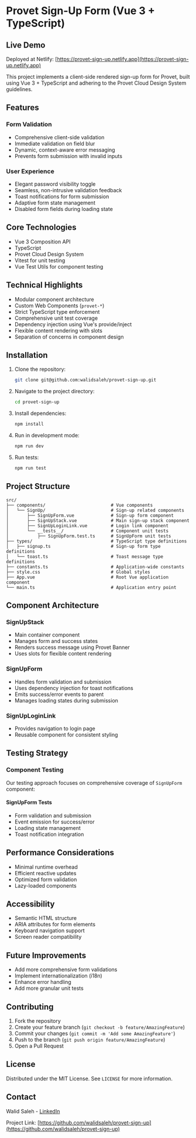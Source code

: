 # Provet Sign-Up Form (Vue 3 + TypeScript)

## Live Demo

Deployed at Netlify: [https://provet-sign-up.netlify.app](https://provet-sign-up.netlify.app)

This project implements a client-side rendered sign-up form for Provet, built using Vue 3 + TypeScript and adhering to the Provet Cloud Design System guidelines.

## Features

### Form Validation

- Comprehensive client-side validation
- Immediate validation on field blur
- Dynamic, context-aware error messaging
- Prevents form submission with invalid inputs

### User Experience

- Elegant password visibility toggle
- Seamless, non-intrusive validation feedback
- Toast notifications for form submission
- Adaptive form state management
- Disabled form fields during loading state

## Core Technologies

- Vue 3 Composition API
- TypeScript
- Provet Cloud Design System
- Vitest for unit testing
- Vue Test Utils for component testing

## Technical Highlights

- Modular component architecture
- Custom Web Components (`provet-*`)
- Strict TypeScript type enforcement
- Comprehensive unit test coverage
- Dependency injection using Vue's provide/inject
- Flexible content rendering with slots
- Separation of concerns in component design

## Installation

1. Clone the repository:

    ```bash
    git clone git@github.com:walidsaleh/provet-sign-up.git
    ```

2. Navigate to the project directory:

    ```bash
    cd provet-sign-up
    ```

3. Install dependencies:

    ```bash
    npm install
    ```

4. Run in development mode:

    ```bash
    npm run dev
    ```

5. Run tests:

    ```bash
    npm run test
    ```

## Project Structure

```
src/
├── components/                         # Vue components
│   └── SignUp/                         # Sign-up related components
│       ├── SignUpForm.vue              # Sign-up form component
│       ├── SignUpStack.vue             # Main sign-up stack component
│       ├── SignUpLoginLink.vue         # Login link component
│       └── __tests__/                  # Component unit tests
│           ├── SignUpForm.test.ts      # SignUpForm unit tests
├── types/                              # TypeScript type definitions
│   ├── signup.ts                       # Sign-up form type definitions
│   └── toast.ts                        # Toast message type definitions
├── constants.ts                        # Application-wide constants
├── style.css                           # Global styles
├── App.vue                             # Root Vue application component
└── main.ts                             # Application entry point
```

## Component Architecture

### SignUpStack
- Main container component
- Manages form and success states
- Renders success message using Provet Banner
- Uses slots for flexible content rendering

### SignUpForm
- Handles form validation and submission
- Uses dependency injection for toast notifications
- Emits success/error events to parent
- Manages loading states during submission

### SignUpLoginLink
- Provides navigation to login page
- Reusable component for consistent styling

## Testing Strategy

### Component Testing

Our testing approach focuses on comprehensive coverage of `SignUpForm` component:

#### SignUpForm Tests
- Form validation and submission
- Event emission for success/error
- Loading state management
- Toast notification integration

## Performance Considerations

- Minimal runtime overhead
- Efficient reactive updates
- Optimized form validation
- Lazy-loaded components

## Accessibility

- Semantic HTML structure
- ARIA attributes for form elements
- Keyboard navigation support
- Screen reader compatibility

## Future Improvements

- Add more comprehensive form validations
- Implement internationalization (i18n)
- Enhance error handling
- Add more granular unit tests

## Contributing

1. Fork the repository
2. Create your feature branch (`git checkout -b feature/AmazingFeature`)
3. Commit your changes (`git commit -m 'Add some AmazingFeature'`)
4. Push to the branch (`git push origin feature/AmazingFeature`)
5. Open a Pull Request

## License

Distributed under the MIT License. See `LICENSE` for more information.

## Contact

Walid Saleh - [LinkedIn](https://www.linkedin.com/in/walplanet)

Project Link: [https://github.com/walidsaleh/provet-sign-up](https://github.com/walidsaleh/provet-sign-up)
